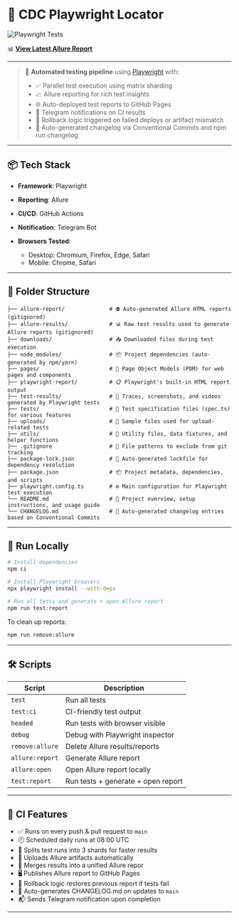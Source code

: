 # 🎯 CDC Playwright Locator

![Playwright Tests](https://github.com/suprimaaldino/cdcplaywrightlocator/actions/workflows/playwright.yml/badge.svg)

📊 [**View Latest Allure Report**](https://suprimaaldino.github.io/cdcplaywrightlocator/)

---

> 🚀 **Automated testing pipeline** using [Playwright](https://playwright.dev/) with:
>
> * ✅ Parallel test execution using matrix sharding
> * 📈 Allure reporting for rich test insights
> * 🌐 Auto-deployed test reports to GitHub Pages
> * 🔔 Telegram notifications on CI results
> * 🔄 Rollback logic triggered on failed deploys or artifact mismatch
> * 📜 Auto-generated changelog via Conventional Commits and npm run changelog



---

## 📦 Tech Stack

* **Framework**: Playwright
* **Reporting**: Allure
* **CI/CD**: GitHub Actions
* **Notification**: Telegram Bot
* **Browsers Tested**:

  * Desktop: Chromium, Firefox, Edge, Safari
  * Mobile: Chrome, Safari

---

## 📂 Folder Structure

```
├── allure-report/              # ⛔ Auto-generated Allure HTML reports (gitignored)
├── allure-results/             # 📊 Raw test results used to generate Allure reports (gitignored)
├── downloads/                  # 📥 Downloaded files during test execution
├── node_modules/               # 📦 Project dependencies (auto-generated by npm/yarn)
├── pages/                      # 🧱 Page Object Models (POM) for web pages and components
├── playwright-report/          # 📋 Playwright's built-in HTML report output
├── test-results/               # 🎥 Traces, screenshots, and videos generated by Playwright tests
├── tests/                      # 🧪 Test specification files (spec.ts) for various features
├── uploads/                    # 📂 Sample files used for upload-related tests
├── utils/                      # 🔧 Utility files, data fixtures, and helper functions
├── .gitignore                  # 📄 File patterns to exclude from git tracking
├── package-lock.json           # 🔐 Auto-generated lockfile for dependency resolution
├── package.json                # 📦 Project metadata, dependencies, and scripts
├── playwright.config.ts        # ⚙️ Main configuration for Playwright test execution
└── README.md                   # 📝 Project overview, setup instructions, and usage guide
└── CHANGELOG.md                # 📜 Auto-generated changelog entries based on Conventional Commits
```

---

## 🚀 Run Locally

```bash
# Install dependencies
npm ci

# Install Playwright browsers
npx playwright install --with-deps

# Run all tests and generate + open Allure report
npm run test:report
```

To clean up reports:

```bash
npm run remove:allure
```

---

## 🛠 Scripts

| Script          | Description                        |
| --------------- | ---------------------------------- |
| `test`          | Run all tests                      |
| `test:ci`       | CI-friendly test output            |
| `headed`        | Run tests with browser visible     |
| `debug`         | Debug with Playwright inspector    |
| `remove:allure` | Delete Allure results/reports      |
| `allure:report` | Generate Allure report             |
| `allure:open`   | Open Allure report locally         |
| `test:report`   | Run tests + generate + open report |

---

## 📢 CI Features

* ✅ Runs on every push & pull request to `main`
* 🕗 Scheduled daily runs at 08:00 UTC
* 🧹 Splits test runs into 3 shards for faster results
* 📆 Uploads Allure artifacts automatically
* 🧬 Merges results into a unified Allure repor
* 🖥️ Publishes Allure report to GitHub Pages
* 🧯 Rollback logic restores previous report if tests fail
* 📝 Auto-generates CHANGELOG.md on updates to `main`
* 📬 Sends Telegram notification upon completion

---

